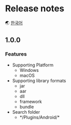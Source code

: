 # Release notes

🌏 [한국어](ReleaseNotes.md)

## 1.0.0

### Features

* Supporting Platform
    * Windows
    * macOS
* Supporting library formats
    * jar
    * aar
    * dll
    * framework
    * bundle
* Search folder
    * \*/Plugins/Android/*
